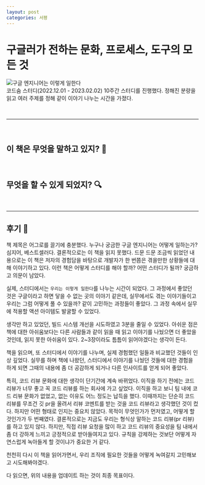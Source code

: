 ```yaml
---
layout: post
categories: 서평
---
```


# 구글러가 전하는 문화, 프로세스, 도구의 모든 것

![구글 엔지니어는 이렇게 일한다](http://image.yes24.com/goods/109182479/L)   
코드숨 스터디(2022.12.01 - 2023.02.02) 10주간 스터디를 진행했다. 정해진 분량을 읽고 여러 주제를 정해 같이 이야기 나누는 시간을 가졌다. 

<br>

***

<br>

## 이 책은 무엇을 말하고 있지? 🤔


<br>

## 무엇을 할 수 있게 되었지? 🔍


<br>

***

## 후기 📝

책 제목은 어그로를 끌기에 충분했다. 누구나 궁금한 구글 엔지니어는 어떻게 일하는가? 심지어, 베스트셀러다. 결론적으로는 이 책을 읽지 못했다. 드문 드문 조금씩 읽었던 내용으로는 이 책은 저자의 경험담을 바탕으로 개발자가 한 번쯤은 겪을만한 상황들에 대해 이야기하고 있다.
이런 책은 어떻게 스터디를 해야 할까? 어떤 스터디가 될까? 궁금하고 의문이 남았다.

실제, 스터디에서는 `우리는 이렇게 일한다`를 나누는 시간이 되었다. 그 과정에서 좋았던 것은 구글이라고 하면 닿을 수 없는 곳의 이야기 같은데, 실무에서도 겪는 이야기들이고 우리는 그럼 어떻게 풀 수 있을까? 같이 고민하는 과정들이 좋았다. 그 과정 속에서 실무에 적용할 액션 아이템도 발굴할 수 있었다.

생각만 하고 있었던, 빌드 시스템 개선을 시도하였고 3분을 줄일 수 있었다. 아쉬운 점은 책에 대한 아쉬움보다는 다른 사람들과 같이 읽을 때 읽고 이야기를 나눴으면 더 좋았을 것인데, 읽지 못한 아쉬움이 있다. 2~3장이라도 틈틈이 읽어야겠다는 생각이 든다.

책을 읽으며, 또 스터디에서 이야기를 나누며, 실제 경험했던 일들과 비교했던 것들이 인상 깊었다. 실무를 하며 책에 나왔던, 스터디에서 이야기를 나눴던 것들에 대한 경험을 하게 되면 그때의 내용에 좀 더 공감하게 되거나 다른 인사이트를 얻게 되어 좋았다. 

특히, 코드 리뷰 문화에 대한 생각이 단기간에 계속 바뀌었다. 이직을 하기 전에는 코드 리뷰가 너무 좋고 꼭 코드 리뷰를 하는 회사에 가고 싶었다. 이직을 하고 보니 팀 내에 코드 리뷰 문화가 없었고, 없는 이유도 어느 정도는 납득을 했다. 이때까지는 단순히 코드 리뷰를 무조건 깃 pr을 올려서 리뷰 코멘트를 받는 것을 코드 리뷰라고 생각했던 것이 컸다. 하지만 어떤 형태로 인지는 중요치 않았다. 목적이 무엇인가가 먼저였고, 어떻게 할 것인가가 두 번째였다. 결론적으로는 지금도 우리는 형식상 말하는 코드 리뷰(pr 리뷰)를 하고 있지 않다. 하지만, 직접 리뷰 요청을 많이 하고 코드 리뷰의 중요성을 팀 내에서 좀 더 강하게 느끼고 긍정적으로 받아들여지고 있다. 규칙을 강제하는 것보단 어떻게 자연스럽게 녹아들게 할 것이냐가 중요한 거 같다.

천천히 다시 이 책을 읽어가면서, 우리 조직에 필요한 것들을 어떻게 녹여갈지 고민해보고 시도해봐야겠다. 

다 읽으면, 위의 내용을 업데이트 하는 것이 최종 목표이다. 
